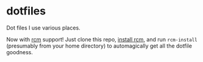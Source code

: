 dotfiles
========

Dot files I use various places.

Now with [rcm](http://thoughtbot.github.io/rcm/) support! Just clone this repo, [install rcm](https://github.com/thoughtbot/rcm#installation), and run `rcm-install` (presumably from your home directory) to automagically get all the dotfile goodness.
